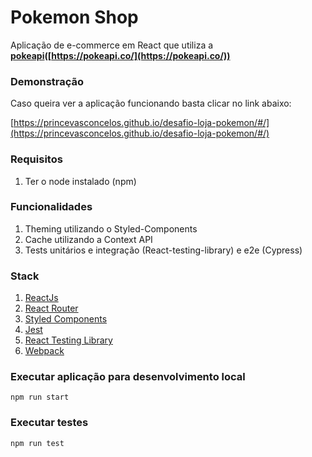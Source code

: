 # Pokemon Shop

Aplicação de e-commerce em React que utiliza a **[pokeapi](https://pokeapi.co/)([https://pokeapi.co/](https://pokeapi.co/))**

### Demonstração

Caso queira ver a aplicação funcionando basta clicar no link abaixo:

[https://princevasconcelos.github.io/desafio-loja-pokemon/#/](https://princevasconcelos.github.io/desafio-loja-pokemon/#/)

### Requisitos

1. Ter o node instalado (npm)

### Funcionalidades

1. Theming utilizando o Styled-Components
2. Cache utilizando a Context API
3. Tests unitários e integração (React-testing-library) e e2e (Cypress)

### Stack

1. [ReactJs](https://pt-br.reactjs.org/)
2. [React Router](https://reacttraining.com/react-router/web/guides/quick-start)
3. [Styled Components](https://styled-components.com/)
4. [Jest](https://jestjs.io/)
5. [React Testing Library](https://testing-library.com/)
6. [Webpack](https://webpack.js.org/)

### Executar aplicação para desenvolvimento local

```
npm run start
```

### Executar testes

```
npm run test
```